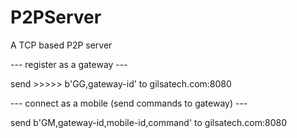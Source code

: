# P2PServer
A TCP based P2P server


--- register as a gateway ---

send >>>>> b'GG,gateway-id'    to   gilsatech.com:8080

--- connect as a mobile (send commands to gateway) ---

send    b'GM,gateway-id,mobile-id,command'    to    gilsatech.com:8080
